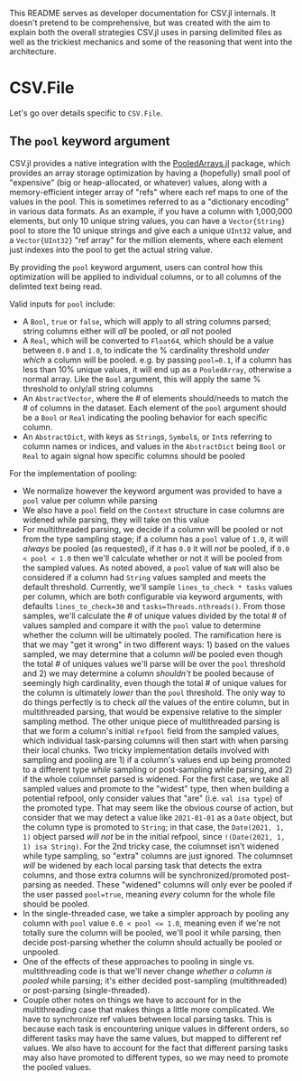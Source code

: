 This README serves as developer documentation for CSV.jl internals. It doesn't pretend to be comprehensive, but was created with the aim to explain both the overall strategies CSV.jl uses in parsing delimited files as well as the trickiest mechanics and some of the reasoning that went into the architecture.

# CSV.File

Let's go over details specific to `CSV.File`.

## The `pool` keyword argument

CSV.jl provides a native integration with the [PooledArrays.jl](https://github.com/JuliaData/PooledArrays.jl/) package, which provides an array storage optimization by having a (hopefully) small pool of "expensive" (big or heap-allocated, or whatever) values, along with a memory-efficient integer array of "refs" where each ref maps to one of the values in the pool. This is sometimes referred to as a "dictionary encoding" in various data formats. As an example, if you have a column with 1,000,000 elements, but only 10 unique string values, you can have a `Vector{String}` pool to store the 10 unique strings and give each a unique `UInt32` value, and a `Vector{UInt32}` "ref array" for the million elements, where each element just indexes into the pool to get the actual string value.

By providing the `pool` keyword argument, users can control how this optimization will be applied to individual columns, or to all columns of the delimted text being read.

Valid inputs for `pool` include:
  * A `Bool`, `true` or `false`, which will apply to all string columns parsed; string columns either will _all_ be pooled, or _all_ not pooled
  * A `Real`, which will be converted to `Float64`, which should be a value between `0.0` and `1.0`, to indicate the % cardinality threshold _under which_ a column will be pooled. e.g. by passing `pool=0.1`, if a column has less than 10% unique values, it will end up as a `PooledArray`, otherwise a normal array. Like the `Bool` argument, this will apply the same % threshold to only/all string columns
  * An `AbstractVector`, where the # of elements should/needs to match the # of columns in the dataset. Each element of the `pool` argument should be a `Bool` or `Real` indicating the pooling behavior for each specific column.
  * An `AbstractDict`, with keys as `String`s, `Symbol`s, or `Int`s referring to column names or indices, and values in the `AbstractDict` being `Bool` or `Real` to again signal how specific columns should be pooled

For the implementation of pooling:
  * We normalize however the keyword argument was provided to have a `pool` value per column while parsing
  * We also have a `pool` field on the `Context` structure in case columns are widened while parsing, they will take on this value
  * For multithreaded parsing, we decide if a column will be pooled or not from the type sampling stage; if a column has a `pool` value of `1.0`, it will _always_ be pooled (as requested), if it has `0.0` it will _not_ be pooled, if `0.0 < pool < 1.0` then we'll calculate whether or not it will be pooled from the sampled values. As noted aboved, a `pool` value of `NaN` will also be considered if a column had `String` values sampled and meets the default threshold. Currently, we'll sample `lines_to_check * tasks` values per column, which are both configurable via keyword arguments, with defaults `lines_to_check=30` and `tasks=Threads.nthreads()`. From those samples, we'll calculate the # of unique values divided by the total # of values sampled and compare it with the `pool` value to determine whether the column will be ultimately pooled. The ramification here is that we may "get it wrong" in two different ways: 1) based on the values sampled, we may determine that a column _will_ be pooled even though the total # of uniques values we'll parse will be over the `pool` threshold and 2) we may determine a column _shouldn't_ be pooled because of seemingly high cardinality, even though the total # of unique values for the column is ultimately _lower_ than the `pool` threshold. The only way to do things perfectly is to check _all_ the values of the entire column, but in multithreaded parsing, that would be expensive relative to the simpler sampling method. The other unique piece of multithreaded parsing is that we form a column's initial `refpool` field from the sampled values, which individual task-parsing columns will then start with when parsing their local chunks. Two tricky implementation details involved with sampling and pooling are 1) if a column's values end up being promoted to a different type _while_ sampling or post-sampling while parsing, and 2) if the whole columnset parsed is widened. For the first case, we take all sampled values and promote to the "widest" type, then when building a potential refpool, only consider values that "are" (i.e. `val isa type`) of the promoted type. That may seem like the obvious course of action, but consider that we may detect a value like `2021-01-01` as a `Date` object, but the column type is promoted to `String`; in that case, the `Date(2021, 1, 1)` object parsed _will not_ be in the initial refpool, since `!(Date(2021, 1, 1) isa String)`. For the 2nd tricky case, the columnset isn't widened while type sampling, so "extra" columns are just ignored. The columnset _will_ be widened by each local parsing task that detects the extra columns, and those extra columns will be synchronized/promoted post-parsing as needed. These "widened" columns will only ever be pooled if the user passed `pool=true`, meaning _every_ column for the whole file should be pooled.
  * In the single-threaded case, we take a simpler approach by pooling any column with `pool` value `0.0 < pool <= 1.0`, meaning even if we're not totally sure the column will be pooled, we'll pool it while parsing, then decide post-parsing whether the column should actually be pooled or unpooled.
  * One of the effects of these approaches to pooling in single vs. multithreading code is that we'll never change _whether a column is pooled_ while parsing; it's either decided post-sampling (multithreaded) or post-parsing (single-threaded).
  * Couple other notes on things we have to account for in the multithreading case that makes things a little more complicated. We have to synchronize ref values between local parsing tasks. This is because each task is encountering unique values in different orders, so different tasks may have the same values, but mapped to different ref values. We also have to account for the fact that different parsing tasks may also have promoted to different types, so we may need to promote the pooled values.
